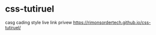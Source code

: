 # css-tutiruel
casg cading style 
live link privew 
https://rimonsordertech.github.io/css-tutiruel/
